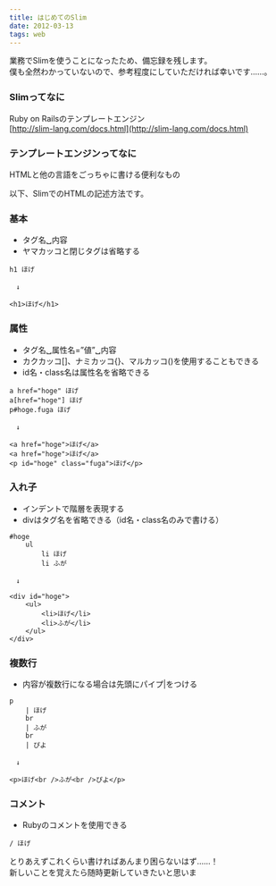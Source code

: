```yaml
---
title: はじめてのSlim
date: 2012-03-13
tags: web
---
```


業務でSlimを使うことになったため、備忘録を残します。  
僕も全然わかっていないので、参考程度にしていただければ幸いです……。

### Slimってなに
Ruby on Railsのテンプレートエンジン  
[http://slim-lang.com/docs.html](http://slim-lang.com/docs.html)

### テンプレートエンジンってなに
HTMLと他の言語をごっちゃに書ける便利なもの

以下、SlimでのHTMLの記述方法です。

### 基本

<ul>
  <li>タグ名␣内容</li>
  <li>ヤマカッコと閉じタグは省略する</li>
</ul>

    h1 ほげ
     
    　↓
     
    <h1>ほげ</h1>

### 属性

<ul>
  <li>タグ名␣属性名=”値”␣内容</li>
  <li>カクカッコ[]、ナミカッコ{}、マルカッコ()を使用することもできる</li>
  <li>id名・class名は属性名を省略できる</li>
</ul>

    a href="hoge" ほげ
    a[href="hoge"] ほげ
    p#hoge.fuga ほげ
     
    　↓
     
    <a href="hoge">ほげ</a>
    <a href="hoge">ほげ</a>
    <p id="hoge" class="fuga">ほげ</p>

### 入れ子

<ul>
  <li>インデントで階層を表現する</li>
  <li>divはタグ名を省略できる（id名・class名のみで書ける）</li>
</ul>

    #hoge
        ul
            li ほげ
            li ふが
     
    　↓
     
    <div id="hoge">
        <ul>
            <li>ほげ</li>
            <li>ふが</li>
        </ul>
    </div>

### 複数行

<ul>
  <li>内容が複数行になる場合は先頭にパイプ|をつける</li>
</ul>

    p
        | ほげ
        br
        | ふが
        br
        | ぴよ
     
    　↓
     
    <p>ほげ<br />ふが<br />ぴよ</p>


### コメント

<ul>
  <li>Rubyのコメントを使用できる</li>
</ul>

    / ほげ

とりあえずこれくらい書ければあんまり困らないはず……！  
新しいことを覚えたら随時更新していきたいと思いま